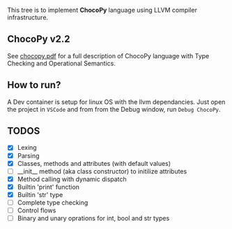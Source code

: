 This tree is to implement **ChocoPy** language using LLVM compiler infrastructure.

## ChocoPy v2.2

See [chocopy.pdf](./chocopy.pdf) for a full description of ChocoPy language with Type Checking and Operational Semantics.


## How to run?

A Dev container is setup for linux OS with the llvm dependancies. Just open the project in `VSCode` and from from the Debug window, run `Debug ChocoPy`.

## TODOS

- [x] Lexing
- [x] Parsing
- [x] Classes, methods and attributes (with default values)
- [ ] \_\_init\_\_ method (aka class constructor) to initilize attributes
- [x] Method calling with dynamic dispatch
- [x] Builtin 'print' function
- [x] Builtin 'str' type
- [ ] Complete type checking
- [ ] Control flows
- [ ] Binary and unary oprations for int, bool and str types
